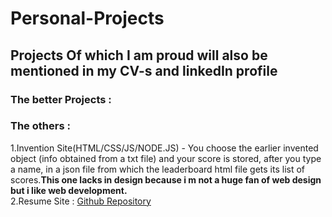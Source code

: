 # Personal-Projects
<h2>Projects Of which I am proud will also be mentioned in my CV-s and linkedIn profile</h2>
<h3>The better Projects : </h3>



<h3>The others : </h3>
1.Invention Site(HTML/CSS/JS/NODE.JS) - You choose the earlier invented object (info obtained from a txt file) and your score is stored, after you type a name, in a json file from which the leaderboard html file gets its list of scores.<strong>This one lacks in design because i m not a huge fan of web design but i like web development.</strong><br>
2.Resume Site : <a href="paulvlad22.github.com>paulvlad22.github.com</a>  ,  <a href="https://github.com/PaulVLAD22/PaulVLAD22.github.io">Github Repository</a>


